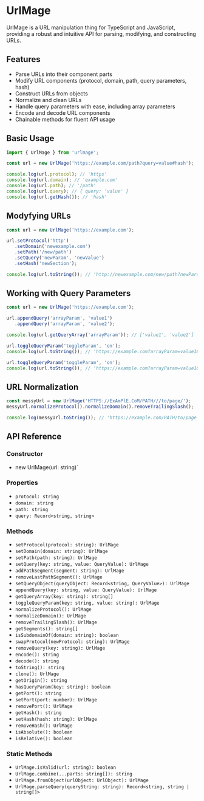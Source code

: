 # UrlMage

UrlMage is a URL manipulation thing for TypeScript and JavaScript, providing a robust and intuitive API for parsing, modifying, and constructing URLs. 

## Features

- Parse URLs into their component parts
- Modify URL components (protocol, domain, path, query parameters, hash)
- Construct URLs from objects
- Normalize and clean URLs
- Handle query parameters with ease, including array parameters
- Encode and decode URL components
- Chainable methods for fluent API usage

## Basic Usage 

```ts
import { UrlMage } from 'urlmage';

const url = new UrlMage('https://example.com/path?query=value#hash');

console.log(url.protocol); // 'https'
console.log(url.domain); // 'example.com'
console.log(url.path); // '/path'
console.log(url.query); // { query: 'value' }
console.log(url.getHash()); // 'hash'
```

## Modyfying URLs

```ts
const url = new UrlMage('https://example.com');

url.setProtocol('http')
   .setDomain('newexample.com')
   .setPath('/new/path')
   .setQuery('newParam', 'newValue')
   .setHash('newSection');

console.log(url.toString()); // 'http://newexample.com/new/path?newParam=newValue#newSection'
```

## Working with Query Parameters

```ts
const url = new UrlMage('https://example.com');

url.appendQuery('arrayParam', 'value1')
   .appendQuery('arrayParam', 'value2');

console.log(url.getQueryArray('arrayParam')); // ['value1', 'value2']

url.toggleQueryParam('toggleParam', 'on');
console.log(url.toString()); // 'https://example.com?arrayParam=value1&arrayParam=value2&toggleParam=on'

url.toggleQueryParam('toggleParam', 'on');
console.log(url.toString()); // 'https://example.com?arrayParam=value1&arrayParam=value2'
```

## URL Normalization

```ts
const messyUrl = new UrlMage('HTTPS://ExAmPlE.CoM/PATH///to/page/');
messyUrl.normalizeProtocol().normalizeDomain().removeTrailingSlash();

console.log(messyUrl.toString()); // 'https://example.com/PATH/to/page'
```

## API Reference

### Constructor

- new UrlMage(url: string)`

### Properties
- `protocol: string`
- `domain: string`
- `path: string`
- `query: Record<string, string>`

### Methods

- `setProtocol(protocol: string): UrlMage`
- `setDomain(domain: string): UrlMage`
- `setPath(path: string): UrlMage`
- `setQuery(key: string, value: QueryValue): UrlMage`
- `addPathSegment(segment: string): UrlMage`
- `removeLastPathSegment(): UrlMage`
- `setQueryObject(queryObject: Record<string, QueryValue>): UrlMage`
- `appendQuery(key: string, value: QueryValue): UrlMage`
- `getQueryArray(key: string): string[]`
- `toggleQueryParam(key: string, value: string): UrlMage`
- `normalizeProtocol(): UrlMage`
- `normalizeDomain(): UrlMage`
- `removeTrailingSlash(): UrlMage`
- `getSegments(): string[]`
- `isSubdomainOf(domain: string): boolean`
- `swapProtocol(newProtocol: string): UrlMage`
- `removeQuery(key: string): UrlMage`
- `encode(): string`
- `decode(): string`
- `toString(): string`
- `clone(): UrlMage`
- `getOrigin(): string`
- `hasQueryParam(key: string): boolean`
- `getPort(): string`
- `setPort(port: number): UrlMage`
- `removePort(): UrlMage`
- `getHash(): string`
- `setHash(hash: string): UrlMage`
- `removeHash(): UrlMage`
- `isAbsolute(): boolean`
- `isRelative(): boolean`

### Static Methods

- `UrlMage.isValid(url: string): boolean`
- `UrlMage.combine(...parts: string[]): string`
- `UrlMage.fromObject(urlObject: UrlObject): UrlMage`
- `UrlMage.parseQuery(queryString: string): Record<string, string | string[]>`